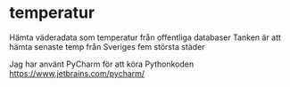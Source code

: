 # temperatur
Hämta väderadata som temperatur från offentliga databaser
Tanken är att hämta senaste temp från Sveriges fem största städer

Jag har använt PyCharm för att köra Pythonkoden https://www.jetbrains.com/pycharm/
